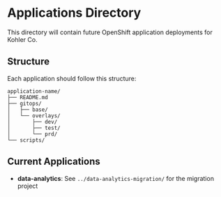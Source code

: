 # Applications Directory

This directory will contain future OpenShift application deployments for Kohler Co.

## Structure

Each application should follow this structure:
```
application-name/
├── README.md
├── gitops/
│   ├── base/
│   └── overlays/
│       ├── dev/
│       ├── test/
│       └── prd/
└── scripts/
```

## Current Applications

- **data-analytics**: See `../data-analytics-migration/` for the migration project
